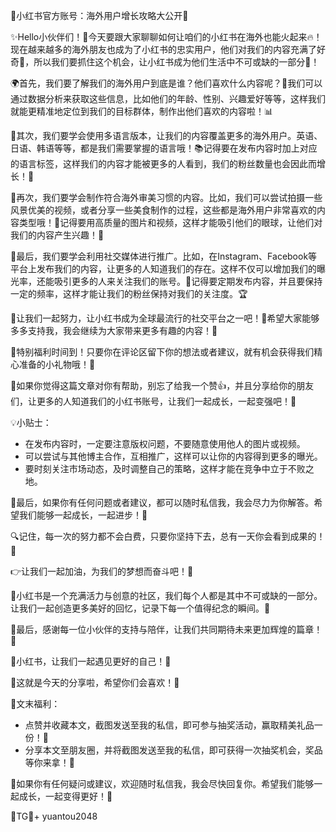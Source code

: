 🎉小红书官方账号：海外用户增长攻略大公开🎉

✨Hello小伙伴们！👋今天要跟大家聊聊如何让咱们的小红书在海外也能火起来🔥！现在越来越多的海外朋友也成为了小红书的忠实用户，他们对我们的内容充满了好奇👀，所以我们要抓住这个机会，让小红书成为他们生活中不可或缺的一部分🌟！

🌍首先，我们要了解我们的海外用户到底是谁？他们喜欢什么内容呢？🤔我们可以通过数据分析来获取这些信息，比如他们的年龄、性别、兴趣爱好等等，这样我们就能更精准地定位到我们的目标群体，制作出他们喜欢的内容啦！📊

🌈其次，我们要学会使用多语言版本，让我们的内容覆盖更多的海外用户。英语、日语、韩语等等，都是我们需要掌握的语言哦！📚记得要在发布内容时加上对应的语言标签，这样我们的内容才能被更多的人看到，我们的粉丝数量也会因此而增长！🎈

🎨再次，我们要学会制作符合海外审美习惯的内容。比如，我们可以尝试拍摄一些风景优美的视频，或者分享一些美食制作的过程，这些都是海外用户非常喜欢的内容类型哦！📸记得要用高质量的图片和视频，这样才能吸引他们的眼球，让他们对我们的内容产生兴趣！🌟

🎵最后，我们要学会利用社交媒体进行推广。比如，在Instagram、Facebook等平台上发布我们的内容，让更多的人知道我们的存在。这样不仅可以增加我们的曝光率，还能吸引更多的人来关注我们的账号。📢记得要定期发布内容，并且要保持一定的频率，这样才能让我们的粉丝保持对我们的关注度。🏆

🚀让我们一起努力，让小红书成为全球最流行的社交平台之一吧！💫希望大家能够多多支持我，我会继续为大家带来更多有趣的内容！🤗

🎁特别福利时间到！只要你在评论区留下你的想法或者建议，就有机会获得我们精心准备的小礼物哦！🎁

💖如果你觉得这篇文章对你有帮助，别忘了给我一个赞👍，并且分享给你的朋友们，让更多的人知道我们的小红书账号，让我们一起成长，一起变强吧！💪

💡小贴士：
- 在发布内容时，一定要注意版权问题，不要随意使用他人的图片或视频。
- 可以尝试与其他博主合作，互相推广，这样可以让你的内容得到更多的曝光。
- 要时刻关注市场动态，及时调整自己的策略，这样才能在竞争中立于不败之地。

💌最后，如果你有任何问题或者建议，都可以随时私信我，我会尽力为你解答。希望我们能够一起成长，一起进步！🌟

🔍记住，每一次的努力都不会白费，只要你坚持下去，总有一天你会看到成果的！🚀

👉让我们一起加油，为我们的梦想而奋斗吧！💪

🌈小红书是一个充满活力与创意的社区，我们每个人都是其中不可或缺的一部分。让我们一起创造更多美好的回忆，记录下每一个值得纪念的瞬间。🌟

🎉最后，感谢每一位小伙伴的支持与陪伴，让我们共同期待未来更加辉煌的篇章！🎊

🌈小红书，让我们一起遇见更好的自己！🌟

🎉这就是今天的分享啦，希望你们会喜欢！👋

📝文末福利：
- 点赞并收藏本文，截图发送至我的私信，即可参与抽奖活动，赢取精美礼品一份！🎁
- 分享本文至朋友圈，并将截图发送至我的私信，即可获得一次抽奖机会，奖品等你来拿！🎁

💌如果你有任何疑问或建议，欢迎随时私信我，我会尽快回复你。希望我们能够一起成长，一起变得更好！🌟

💪TG💪+ yuantou2048